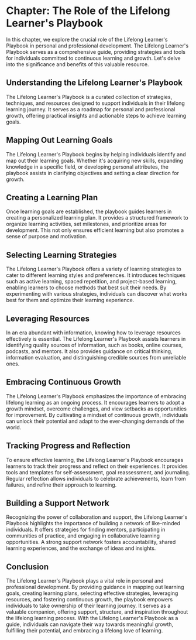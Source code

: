 Chapter: The Role of the Lifelong Learner's Playbook
====================================================

In this chapter, we explore the crucial role of the Lifelong Learner's Playbook in personal and professional development. The Lifelong Learner's Playbook serves as a comprehensive guide, providing strategies and tools for individuals committed to continuous learning and growth. Let's delve into the significance and benefits of this valuable resource.

Understanding the Lifelong Learner's Playbook
---------------------------------------------

The Lifelong Learner's Playbook is a curated collection of strategies, techniques, and resources designed to support individuals in their lifelong learning journey. It serves as a roadmap for personal and professional growth, offering practical insights and actionable steps to achieve learning goals.

Mapping Out Learning Goals
--------------------------

The Lifelong Learner's Playbook begins by helping individuals identify and map out their learning goals. Whether it's acquiring new skills, expanding knowledge in a specific field, or developing personal attributes, the playbook assists in clarifying objectives and setting a clear direction for growth.

Creating a Learning Plan
------------------------

Once learning goals are established, the playbook guides learners in creating a personalized learning plan. It provides a structured framework to organize learning activities, set milestones, and prioritize areas for development. This not only ensures efficient learning but also promotes a sense of purpose and motivation.

Selecting Learning Strategies
-----------------------------

The Lifelong Learner's Playbook offers a variety of learning strategies to cater to different learning styles and preferences. It introduces techniques such as active learning, spaced repetition, and project-based learning, enabling learners to choose methods that best suit their needs. By experimenting with various strategies, individuals can discover what works best for them and optimize their learning experience.

Leveraging Resources
--------------------

In an era abundant with information, knowing how to leverage resources effectively is essential. The Lifelong Learner's Playbook assists learners in identifying quality sources of information, such as books, online courses, podcasts, and mentors. It also provides guidance on critical thinking, information evaluation, and distinguishing credible sources from unreliable ones.

Embracing Continuous Growth
---------------------------

The Lifelong Learner's Playbook emphasizes the importance of embracing lifelong learning as an ongoing process. It encourages learners to adopt a growth mindset, overcome challenges, and view setbacks as opportunities for improvement. By cultivating a mindset of continuous growth, individuals can unlock their potential and adapt to the ever-changing demands of the world.

Tracking Progress and Reflection
--------------------------------

To ensure effective learning, the Lifelong Learner's Playbook encourages learners to track their progress and reflect on their experiences. It provides tools and templates for self-assessment, goal reassessment, and journaling. Regular reflection allows individuals to celebrate achievements, learn from failures, and refine their approach to learning.

Building a Support Network
--------------------------

Recognizing the power of collaboration and support, the Lifelong Learner's Playbook highlights the importance of building a network of like-minded individuals. It offers strategies for finding mentors, participating in communities of practice, and engaging in collaborative learning opportunities. A strong support network fosters accountability, shared learning experiences, and the exchange of ideas and insights.

Conclusion
----------

The Lifelong Learner's Playbook plays a vital role in personal and professional development. By providing guidance in mapping out learning goals, creating learning plans, selecting effective strategies, leveraging resources, and fostering continuous growth, the playbook empowers individuals to take ownership of their learning journey. It serves as a valuable companion, offering support, structure, and inspiration throughout the lifelong learning process. With the Lifelong Learner's Playbook as a guide, individuals can navigate their way towards meaningful growth, fulfilling their potential, and embracing a lifelong love of learning.
